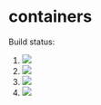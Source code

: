 # containers

Build status:

1. [![](https://github.com/GusAlbach/containers/workflows/tests-fibonacci/badge.svg)](https://github.com/GusAlbach/containers/actions?query=workflow%3Atests-fibonacci)
1. [![](https://github.com/GusAlbach/containers/workflows/tests-range/badge.svg)](https://github.com/GusAlbach/containers/actions?query=workflow%3Atests-range)
1. [![](https://github.com/GusAlbach/containers/workflows/tests-BST/badge.svg)](https://github.com/GusAlbach/containers/actions?query=workflow%3Atests-BST)
1. [![](https://github.com/GusAlbach/containers/workflows/tests-BinaryTree/badge.svg)](https://github.com/GusAlbach/containers/actions?query=workflow%3Atests-BinaryTree)

